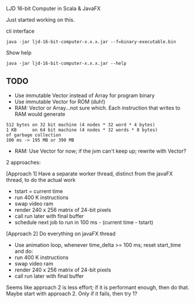 LJD 16-bit Computer in Scala & JavaFX

Just started working on this.

cli interface

    java -jar ljd-16-bit-computer-x.x.x.jar --f=binary-executable.bin

Show help

    java -jar ljd-16-bit-computer-x.x.x.jar --help


TODO
----

- Use immutable Vector instead of Array for program binary
- Use immutable Vector for ROM (duh!)
- RAM: Vector or Array...not sure which.  Each instruction that writes to RAM would generate

```
512 bytes on 32 bit machine (4 nodes * 32 word * 4 bytes)
1 KB      on 64 bit machine (4 nodes * 32 words * 8 bytes)
of garbage collection
100 ms -> 195 MB or 390 MB
```

- RAM:  Use Vector for now; if the jvm can't keep up; rewrite with Vector?


2 approaches:

[Approach 1] Have a separate worker thread, distinct from the javaFX thread, to do the actual work
- tstart = current time
- run 400 K instructions
- swap video ram
- render 240 x 256 matrix of 24-bit pixels
- call run later with final buffer
- schedule next job to run in 100 ms - (current time - tstart)


[Approach 2] Do everything on javaFX thread
- Use animation loop, whenever time_delta >= 100 ms; reset start_time and do:
- run 400 K instructions
- swap video ram
- render 240 x 256 matrix of 24-bit pixels
- call run later with final buffer


Seems like approach 2 is less effort; if it is performant enough, then do that.  Maybe start with approach 2.  Only if it fails, then try 1?
